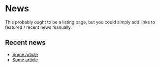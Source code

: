 ﻿News
====

This probably ought to be a listing page, but you could simply add links to featured / recent news manually.

Recent news
-----------

* [Some article](/news/december+2010/some+article)
* [Some article](/news/february+2011/news+update)
